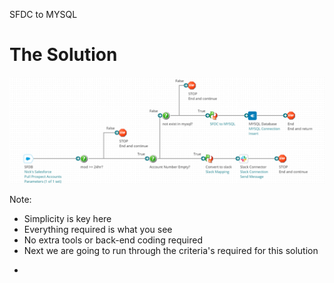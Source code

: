 SFDC to MYSQL
# The Solution

![](./images/20220724202956.png)

Note:
- Simplicity is key here
- Everything required is what you see
- No extra tools or back-end coding required
- Next we are going to run through the criteria's required for this solution

<aside class="notes">
<ul>
<li></li>
</ul>
</aside>